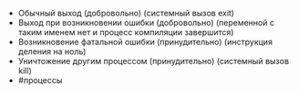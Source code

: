- Обычный выход (добровольно) (системный вызов exit)
- Выход при возникновении ошибки (добровольно) (переменной с таким именем нет и процесс компиляции завершится)
- Возникновение фатальной ошибки (принудительно) (инструкция деления на ноль)
- Уничтожение другим процессом (принудительно) (системный вызов kill)
- #процессы